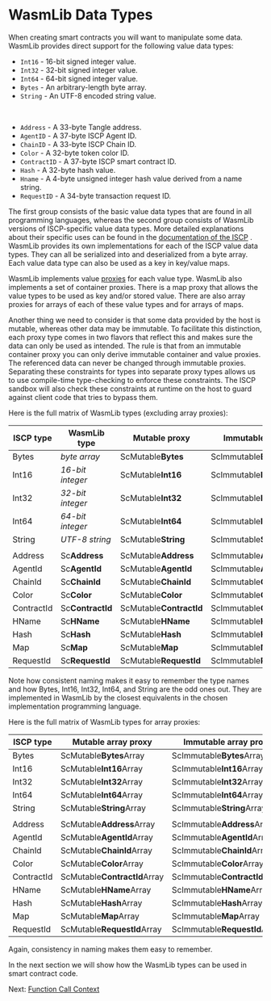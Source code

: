 # WasmLib Data Types

When creating smart contracts you will want to manipulate some data. WasmLib provides
direct support for the following value data types:

- `Int16` - 16-bit signed integer value.
- `Int32` - 32-bit signed integer value.
- `Int64` - 64-bit signed integer value.
- `Bytes` - An arbitrary-length byte array.
- `String` - An UTF-8 encoded string value.

&nbsp;

- `Address` - A 33-byte Tangle address.
- `AgentID` - A 37-byte ISCP Agent ID.
- `ChainID` - A 33-byte ISCP Chain ID.
- `Color` - A 32-byte token color ID.
- `ContractID` - A 37-byte ISCP smart contract ID.
- `Hash` - A 32-byte hash value.
- `Hname` - A 4-byte unsigned integer hash value derived from a name string.
- `RequestID` - A 34-byte transaction request ID.

The first group consists of the basic value data types that are found in all programming
languages, whereas the second group consists of WasmLib versions of ISCP-specific value
data types. More detailed explanations about their specific uses can be found in the
[documentation of the ISCP](https://github.com/iotaledger/wasp/blob/develop/documentation/docs/misc/coretypes.md)
. WasmLib provides its own implementations for each of the ISCP value data types. They can
all be serialized into and deserialized from a byte array. Each value data type can also
be used as a key in key/value maps.

WasmLib implements value [proxies](proxies.md) for each value type. WasmLib also
implements a set of container proxies. There is a map proxy that allows the value types to
be used as key and/or stored value. There are also array proxies for arrays of each of
these value types and for arrays of maps.

Another thing we need to consider is that some data provided by the host is mutable,
whereas other data may be immutable. To facilitate this distinction, each proxy type comes
in two flavors that reflect this and makes sure the data can only be used as intended. The
rule is that from an immutable container proxy you can only derive immutable container and
value proxies. The referenced data can never be changed through immutable proxies.
Separating these constraints for types into separate proxy types allows us to use
compile-time type-checking to enforce these constraints. The ISCP sandbox will also check
these constraints at runtime on the host to guard against client code that tries to bypass
them.

Here is the full matrix of WasmLib types (excluding array proxies):

| ISCP type  | WasmLib type     | Mutable proxy           | Immutable proxy           |
| ---------- | ---------------- | ----------------------- | ------------------------- |
| Bytes      | *byte array*     | ScMutable**Bytes**      | ScImmutable**Bytes**      |
| Int16      | *16-bit integer* | ScMutable**Int16**      | ScImmutable**Int16**      |
| Int32      | *32-bit integer* | ScMutable**Int32**      | ScImmutable**Int32**      |
| Int64      | *64-bit integer* | ScMutable**Int64**      | ScImmutable**Int64**      |
| String     | *UTF-8 string*   | ScMutable**String**     | ScImmutable**String**     |
|            |                  |                         |                           |
| Address    | Sc**Address**    | ScMutable**Address**    | ScImmutable**Address**    |
| AgentId    | Sc**AgentId**    | ScMutable**AgentId**    | ScImmutable**AgentId**    |
| ChainId    | Sc**ChainId**    | ScMutable**ChainId**    | ScImmutable**ChainId**    |
| Color      | Sc**Color**      | ScMutable**Color**      | ScImmutable**Color**      |
| ContractId | Sc**ContractId** | ScMutable**ContractId** | ScImmutable**ContractId** |
| HName      | Sc**HName**      | ScMutable**HName**      | ScImmutable**HName**      |
| Hash       | Sc**Hash**       | ScMutable**Hash**       | ScImmutable**Hash**       |
| Map        | Sc**Map**        | ScMutable**Map**        | ScImmutable**Map**        |
| RequestId  | Sc**RequestId**  | ScMutable**RequestId**  | ScImmutable**RequestId**  |

Note how consistent naming makes it easy to remember the type names and how Bytes, Int16,
Int32, Int64, and String are the odd ones out. They are implemented in WasmLib by the
closest equivalents in the chosen implementation programming language.

Here is the full matrix of WasmLib types for array proxies:

| ISCP type  | Mutable array proxy          | Immutable array proxy          |
| ---------- | ---------------------------- | ------------------------------ |
| Bytes      | ScMutable**Bytes**Array      | ScImmutable**Bytes**Array      |
| Int16      | ScMutable**Int16**Array      | ScImmutable**Int16**Array      |
| Int32      | ScMutable**Int32**Array      | ScImmutable**Int32**Array      |
| Int64      | ScMutable**Int64**Array      | ScImmutable**Int64**Array      |
| String     | ScMutable**String**Array     | ScImmutable**String**Array     |
|            |                              |                                |
| Address    | ScMutable**Address**Array    | ScImmutable**Address**Array    |
| AgentId    | ScMutable**AgentId**Array    | ScImmutable**AgentId**Array    |
| ChainId    | ScMutable**ChainId**Array    | ScImmutable**ChainId**Array    |
| Color      | ScMutable**Color**Array      | ScImmutable**Color**Array      |
| ContractId | ScMutable**ContractId**Array | ScImmutable**ContractId**Array |
| HName      | ScMutable**HName**Array      | ScImmutable**HName**Array      |
| Hash       | ScMutable**Hash**Array       | ScImmutable**Hash**Array       |
| Map        | ScMutable**Map**Array        | ScImmutable**Map**Array        |
| RequestId  | ScMutable**RequestId**Array  | ScImmutable**RequestId**Array  |

Again, consistency in naming makes them easy to remember.

In the next section we will show how the WasmLib types can be used in smart contract code.

Next: [Function Call Context](context.md)
